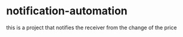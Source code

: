# notification-automation
this is a project that notifies the receiver from the change of the price 
